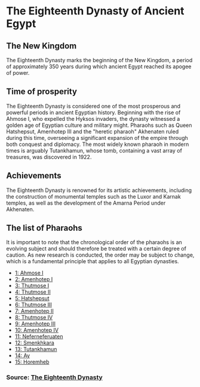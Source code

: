 # The Eighteenth Dynasty of Ancient Egypt

## The New Kingdom

The Eighteenth Dynasty marks the beginning of the New Kingdom, a period of approximately 350 years during which ancient Egypt reached its apogee of power.

## Time of prosperity

The Eighteenth Dynasty is considered one of the most prosperous and powerful periods in ancient Egyptian history. Beginning with the rise of Ahmose I, who expelled the Hyksos invaders, the dynasty witnessed a golden age of Egyptian culture and military might. Pharaohs such as Queen Hatshepsut, Amenhotep III and the "heretic pharaoh" Akhenaten ruled during this time, overseeing a significant expansion of the empire through both conquest and diplomacy. The most widely known pharaoh in modern times is arguably Tutankhamun, whose tomb, containing a vast array of treasures, was discovered in 1922. 

## Achievements

The Eighteenth Dynasty is renowned for its artistic achievements, including the construction of monumental temples such as the Luxor and Karnak temples, as well as the development of the Amarna Period under Akhenaten.

## The list of Pharaohs

It is important to note that the chronological order of the pharaohs is an evolving subject and should therefore be treated with a certain degree of caution. As new research is conducted, the order may be subject to change, which is a fundamental principle that applies to all Egyptian dynasties.

- [1: Ahmose I](https://bartekrozenberg.github.io/BartekRozenberg.io-main/www/zadanie1/pharaohs/Ahmose_I)
- [2: Amenhotep I](https://bartekrozenberg.github.io/BartekRozenberg.io-main/www/zadanie1/pharaohs/Amenhotep_I)
- [3: Thutmose I](https://bartekrozenberg.github.io/BartekRozenberg.io-main/www/zadanie1/pharaohs/Thutmose_I)
- [4: Thutmose II](https://bartekrozenberg.github.io/BartekRozenberg.io-main/www/zadanie1/pharaohs/Thutmose_II)
- [5: Hatshepsut](https://bartekrozenberg.github.io/BartekRozenberg.io-main/www/zadanie1/pharaohs/Hatshepsut)
- [6: Thutmose III](https://bartekrozenberg.github.io/BartekRozenberg.io-main/www/zadanie1/pharaohs/Thutmose_III)
- [7: Amenhotep II](https://bartekrozenberg.github.io/BartekRozenberg.io-main/www/zadanie1/pharaohs/Amenhotep_II)
- [8: Thutmose IV](https://bartekrozenberg.github.io/BartekRozenberg.io-main/www/zadanie1/pharaohs/Thutmose_IV)
- [9: Amenhotep III](https://bartekrozenberg.github.io/BartekRozenberg.io-main/www/zadanie1/pharaohs/Amenhotep_III)
- [10: Amenhotep IV](https://bartekrozenberg.github.io/BartekRozenberg.io-main/www/zadanie1/pharaohs/Amenhotep_IV)
- [11: Neferneferuaten](https://bartekrozenberg.github.io/BartekRozenberg.io-main/www/zadanie1/pharaohs/Neferneferuaten)
- [12: Smenkhkara](https://bartekrozenberg.github.io/BartekRozenberg.io-main/www/zadanie1/pharaohs/Smenkhkara)
- [13: Tutankhamun](https://bartekrozenberg.github.io/BartekRozenberg.io-main/www/zadanie1/pharaohs/Tutankhamun)
- [14: Ay](https://bartekrozenberg.github.io/BartekRozenberg.io-main/www/zadanie1/pharaohs/Ay)
- [15: Horemheb](https://bartekrozenberg.github.io/BartekRozenberg.io-main/www/zadanie1/pharaohs/Horemheb)

 ### Source: [The Eighteenth Dynasty](https://pharaoh.se/ancient-egypt/dynasty/18/)

